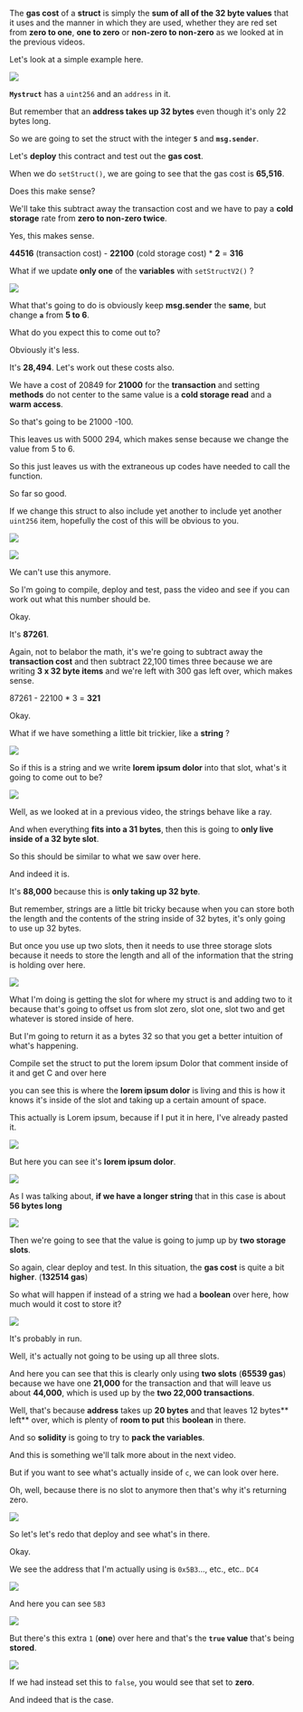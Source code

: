 The **gas cost** of a **struct** is simply the **sum of all of the 32 byte values** that it uses and the manner in which they are used, whether they are red set from **zero to one**, **one to zero** or **non-zero to non-zero** as we looked at in the previous videos.

Let's look at a simple example here.

![](2023-08-20-09-00-22.png)

**`Mystruct`** has a `uint256` and an `address` in it.

But remember that an **address takes up 32 bytes** even though it's only 22 bytes long.

So we are going to set the struct with the integer **`5`** and **`msg.sender`**.

Let's **deploy** this contract and test out the **gas cost**.

When we do `setStruct()`, we are going to see that the gas cost is **65,516**.

Does this make sense?

We'll take this subtract away the transaction cost and we have to pay a **cold storage** rate from **zero to non-zero twice**.

Yes, this makes sense.

**44516** (transaction cost) - **22100** (cold storage cost) * **2** = **316**

What if we update **only one** of the **variables** with `setStructV2()` ?

![](2023-08-20-09-11-56.png)

What that's going to do is obviously keep **msg.sender** the **same**, but change **`a`** from **5 to 6**.

What do you expect this to come out to?

Obviously it's less.

It's **28,494**.  Let's work out these costs also.

We have a cost of 20849 for **21000** for the **transaction** and setting **methods** do not center to the same value is a **cold storage read** and a **warm access**.

So that's going to be 21000 -100.

This leaves us with 5000 294, which makes sense because we change the value from 5 to 6.

So this just leaves us with the extraneous up codes have needed to call the function.

So far so good.

If we change this struct to also include yet another to include yet another `uint256` item, hopefully the cost of this will be obvious to you.

![](2023-08-20-09-21-12.png)

![](2023-08-20-09-22-34.png)

We can't use this anymore.

So I'm going to compile, deploy and test, pass the video and see if you can work out what this number should be.

Okay.

It's **87261**.

Again, not to belabor the math, it's we're going to subtract away the **transaction cost** and then subtract 22,100 times three because we are writing **3 x 32 byte items** and we're left with 300 gas left over, which makes sense.

87261 - 22100 * 3 = **321**

Okay.

What if we have something a little bit trickier, like a **string** ?

![](2023-08-20-09-26-47.png)

So if this is a string and we write **lorem ipsum dolor** into that slot, what's it going to come out to be?

![](2023-08-20-09-27-57.png)

Well, as we looked at in a previous video, the strings behave like a ray.

And when everything **fits into a 31 bytes**, then this is going to **only live inside of a 32 byte slot**.

So this should be similar to what we saw over here.

And indeed it is.

It's **88,000** because this is **only taking up 32 byte**.

But remember, strings are a little bit tricky because when you can store both the length and the contents of the string inside of 32 bytes, it's only going to use up 32 bytes.

But once you use up two slots, then it needs to use three storage slots because it needs to store the length and all of the information that the string is holding over here.

![](2023-08-20-09-36-12.png)

What I'm doing is getting the slot for where my struct is and adding two to it because that's going to offset us from slot zero, slot one, slot two and get whatever is stored inside of here.

But I'm going to return it as a bytes 32 so that you get a better intuition of what's happening.

Compile set the struct to put the lorem ipsum Dolor that comment inside of it and get C and over here

you can see this is where the **lorem ipsum dolor** is living and this is how it knows it's inside of the slot and taking up a certain amount of space.

This actually is Lorem ipsum, because if I put it in here, I've already pasted it.

![](2023-08-20-09-39-41.png)

But here you can see it's **lorem ipsum dolor**.

![](2023-08-20-09-45-04.png)

As I was talking about, **if we have a longer string** that in this case is about **56 bytes long**

![](2023-08-20-10-00-50.png)

Then we're going to see that the value is going to jump up by **two storage slots**.

So again, clear deploy and test. In this situation, the **gas cost** is quite a bit **higher**. (**132514 gas**)

So what will happen if instead of a string we had a **boolean** over here, how much would it cost to store it?

![](2023-08-20-10-03-45.png)

It's probably in run.

Well, it's actually not going to be using up all three slots.

And here you can see that this is clearly only using **two slots** (**65539 gas**) because we have one **21,000** for the transaction and that will leave us about **44,000**, which is used up by the **two 22,000 transactions**.

Well, that's because **address** takes up **20 bytes** and that leaves 12 bytes** left** over, which is plenty of **room to put** this **boolean** in there.

And so **solidity** is going to try to **pack the variables**.

And this is something we'll talk more about in the next video.

But if you want to see what's actually inside of `c`, we can look over here.

Oh, well, because there is no slot to anymore then that's why it's returning zero.

![](2023-08-20-10-14-49.png)

So let's let's redo that deploy and see what's in there.

Okay.

We see the address that I'm actually using is `0x5B3`..., etc., etc.. `DC4`

![](2023-08-20-10-15-48.png)

And here you can see `5B3`

![](2023-08-20-10-18-34.png)

But there's this extra `1` (**one**) over here and that's the **`true` value** that's being **stored**.

![](2023-08-20-10-20-28.png)

If we had instead set this to `false`, you would see that set to **zero**.

And indeed that is the case.